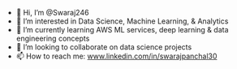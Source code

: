 - 👋 Hi, I’m @Swaraj246
- 👀 I’m interested in Data Science, Machine Learning, & Analytics
- 🌱 I’m currently learning AWS ML services, deep learning & data engineering concepts
- 💞️ I’m looking to collaborate on data science projects
- 📫 How to reach me: www.linkedin.com/in/swarajpanchal30

<!---
Swaraj246/Swaraj246 is a ✨ special ✨ repository because its `README.md` (this file) appears on your GitHub profile.
You can click the Preview link to take a look at your changes.
--->
